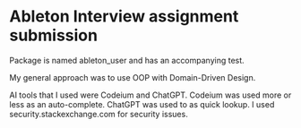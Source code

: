# Ableton Interview assignment submission

Package is named ableton_user and has an accompanying test.

My general approach was to use OOP with Domain-Driven Design.

AI tools that I used were Codeium and ChatGPT. Codeium was used
more or less as an auto-complete. ChatGPT was used to as quick lookup.
I used security.stackexchange.com for security issues.
